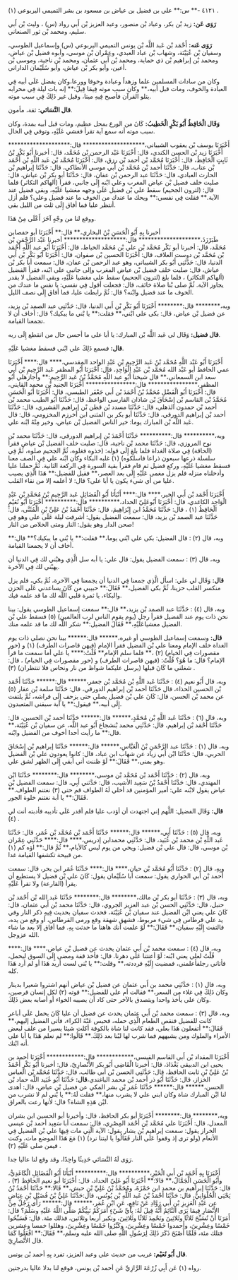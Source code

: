 ٤١٢١ -** س:** علي بن فضيل بن عياض بن مسعود بن بشر التميمي اليربوعي (١) .

**رَوَى عَن:** زيد بْن بكر، وعباد بْن منصور، وعبد العزيز بْن أَبي رواد (س) ، وليث بْن أَبي سليم، ومحمد بْن ثور الصنعاني.

**رَوَى عَنه:** أَحْمَد بْن عَبد اللَّه بْن يونس التميمي اليربوعي (س) وإسماعيل الطوسي، وسفيان بْن عُيَيْنَة، وشهاب بْن عباد العبدي، وعِمْران بْن موسى، وأبوه فضيل بْن عياض، ومحمد بْن إبراهيم بْن ذي حماية، ومحمد بْن أَبي عثمان، ومحمد بْن ناجية، وموسى بْن أعين، وأبو بكر بْن عياش، وأبو سُلَيْمان الداراني.

وكان من سادات المسلمين علما وزهداً وعبادة وخوفا وورعا،وكان يفضل عَلَى أبيه فِي العبادة والخوف، ومات قبل أبيه،** وكان سبب موته فِيمَا قِيلَ:** إنه بات ليلة فِي محرابه يتلو القرآن فأصبح فِيهِ ميتا، وقيل غير ذَلِكَ فِي سبب موته.

**قال النَّسَائي:** ثقة، مأمون.

**وَقَال الْحَافِظُ أَبُو بَكْرٍ الْخَطِيبُ:** كَانَ من الورع بمحل عظيم، ومات قبل أبيه بمدة، وكان سبب موته أنه سمع آية تقرأ فغشي عَلَيْهِ، وتوفي فِي الحال.

أَخْبَرَنَا يوسف بْن يعقوب الشيباني،******************** قال:******************** أَخْبَرَنَا زيد بْن الحسن الكندي، قال: أَخْبَرَنَا عَبْد الرحمن بْن مُحَمَّد، قال: أخبرنا أَبُو بَكْرِ بْنُ ثَابِتٍ الْحَافِظُ، قال: أَخْبَرَنَا مُحَمَّد بْن أحمد بْن رزق، قال: أَخْبَرَنَا مُحَمَّد بْن عَبد اللَّهِ بْن أَحْمَد بْن عتاب، قال: حَدَّثَنَا أحمد بْن مُحَمَّد بْن أَبي موسى الأنطاكي، قال: حَدَّثَنَا إبراهيم بْن الحارث العبادي، قال: حَدَّثَنَا عبد الرحمن بْن عفان، قال: حَدَّثَنَا أبو بكر بْن عياش، قال: صليت خلف فضيل بْن عياض المغرب وعلي ابْنه إِلَى جانبي، فقرأ (ألهاكم التكاثر) فلما قال: (لترون الجحيم) سقط علي بْن فضيل عَلَى وجهه مغشيا عَلَيْهِ، وبقي فضيل عند الآية.** فقلت فِي نفسي:** ويحك ما عندك من الخوف ما عند فضيل وعلي؟ فلم أزل أنتظر عليا فما أفاق إِلَى ثلث من الليل بقي.

ووقع لنا من وجْهٍ آخَرَ أَعْلَى مِنْ هَذَا.

أخبرنا بِهِ أَبُو الْحَسَنِ بْنُ البخاري،** قال:** أَخْبَرَنَا أبو حفصابن طَبَرْزَذَ،******************** قال:******************** أخبرنا عَبْد الرَّحْمَنِ بْن مُحَمَّد، قال: أخبرنا أبو بَكْر مُحَمَّد بْن علي بْن مُحَمَّد الخياط، قال: أَخْبَرَنَا أَبُو عبد اللَّهِ أَحْمَد بْن مُحَمَّد بْن دوست العلاف، قال: أَخْبَرَنَا الحسين بْن صفوان، قال: أَخْبَرَنَا أَبُو بَكْرِ بْن أَبي الدنيا، قال: حَدَّثَنِي أَبُو بكر الشيباني، وهو عبد الرحمن بْن عفان، قال: سمعت أبا بكر بْن عياش، قال: صليت خلف فضيل بْن عياض المغرب وإلى جانبي علي ابْنه، فقرأ الفضيل (ألهاكم التكاثر) ، فلما بلغ (لترون الجحيم) سقط علي مغشيا عَلَيْهِ، وبقي الفضيل لا يقدر يجاوز الآية. ثُمَّ صلى بْنا صلاة خائف، قال: فجعلت أقول فِي نفسي: يا نفس ما عندك من الخوف ما عند فضيل وابْنه؟ قال: ثُمَّ رابطت عليا، فما أفاق إِلَى نصف الليل.

وبه،******** قال:******** أَخْبَرَنَا أَبُو بَكْرِ بْن أَبي الدنيا، قال: حَدَّثَنِي عبد الصمد بْن يزيد، عن فضيل بْن عياض، قال: بكى علي ابْني،** فقلت:** يا بْني ما يبكيك؟ قال: أخاف أن لا تجمعنا القيامة.

**قال فضيل:** وَقَال لي عَبد اللَّه بْن المبارك: يا أبا علي ما أحسن حال من انقطع إِلَى ربه.

**قال:** فسمع ذَلِكَ علي ابْني فسقط مغشيا عَلَيْهِ.

أَخْبَرَنَا أَبُو عَبْد اللَّهِ مُحَمَّد بْنُ عَبد الرَّحِيمِ بْنِ عَبْدِ الواحد المقدسي،**** قال:**** أَخْبَرَنَا عمي الحافظ أبو عَبْد الله مُحَمَّد بْن عَبْدِ الْوَاحِدِ، قال: أَخْبَرَنَا أَبُو المظفر عَبد الرَّحِيمِ بْن أَبي سعد ابن السمعاني،** قال شيخنا أَبُو عبد اللَّهِ مُحَمَّدُ بْنُ عَبد الرَّحِيمِ:** وأجازهلي أَبُو المظفر،**************** قال:**************** أَخْبَرَنَا الجنيد بْن محمد القايني، قال: أَخْبَرَنَا أَبُو الْفَضْلِ مُحَمَّدُ بْنُ أَحْمَدَ بْن أَبي جَعْفَر الطبسي، قال: أَخْبَرَنَا أَبُو الْحَسَنِ مُحَمَّدُ بْن القاسم بْن إِسْحَاقَ بْن شاذان الفارسي الواعظ، قال: حَدَّثَنَا أَبُو الطيب محمد بْن أحمد بْن حمدون الذهلي، قال: حَدَّثَنَا مسدد بْن قطن بْن إبراهيم القشيري، قال: حَدَّثَنَا أحمد بْن إبراهيم الدورقي، قال: حَدَّثَنَا أبو بكر بن المثنى ابن أخرزم المخزومي، قال: قال عَبد اللَّه بْن المبارك يوما: خير الناس الفضيل بْن عياض، وخير مِنْهُ ابْنه علي.

وبه،********** قال:********** حَدَّثَنَا أَحْمَدَ بْنِ إبراهيم الدورقي، قال: حَدَّثَنَا محمد بْن نوح المروزي، قال: حَدَّثَنَا محمد بْن ناجية، قال: صليت خلف الفضيل بْن عياض فقرأ (الحاقة) فِي صلاة الغداة فلما بلغ إِلَى قوله: (خذوه فغلوه، ثُمَّ الجحيم صلوه، ثُمَّ فِي سلسلة ذرعها سبعون ذراعا فاسلكوه) (١) غلبه البكاء وكان ابْنه علي فِي الصف معنا فسقط مغشيا عَلَيْهِ، وركع فضيل ثم قام فقرأ بقية السورة فِي الركعة الثانية. ثُمَّ حملنا عليا وأدخلناه منزله فلم يزل مغمى عَلَيْهِ إِلَى بعد العصر،** فقيل للفضيل:** هَذَا الَّذِي يصيب عليا من أي شيء يكون يا أبا علي؟ قال: لا أعلمه إلا من نقاء القلب.

أَخْبَرَنَا أَحْمَد بْن أَبي الخير،**** قال:**** أَنْبَأَنَا أَبُو الْفَضَائِلِ عَبد الرَّحِيمِ بْنُ مُحَمَّدِ بْنِ عَبْدِ الْوَاحِد الكاغدي، قال: أَخْبَرَنَا أَبُوعَلِيّ الحداد،********** قال:********** أَخْبَرَنَا أَبُو نُعَيْمٍ الْحَافِظُ (١) ، قال: حَدَّثَنَا مُحَمَّدُ ابن إِبْرَاهِيمَ، قال: حَدَّثَنَا أَحْمَدُ بْنُ عَلِيِّ بْنِ الْمُثَنَّى، قال: حَدَّثَنَا عبد الصمد بْن يزيد، قال: سمعت الفضيل يقول: أشرفت ليلة عَلَى علي وهو فِي صحن الدار وهو يقول: النار ومتى الخلاص من النار!

وبه، قال (٢) : قال الفضيل: بكى علي ابْني يوما،** فقلت:** يا بْني ما يبكيك؟** قال:** أخاف أن لا يجمعنا القيامة.

وبه، قال (٣) : سمعت الفضيل يقول: قال علي: يا أبه سل الَّذِي وهبْني لك فِي الدنيا أن يهبْني لك فِي الآخرة.

**قال:** وَقَال لي علي: اسأل الَّذِي جمعنا فِي الدنيا أن يجمعنا فِي الآخرة، ثُمَّ بكي، فلم يزل منكسر القلب حزينا، ثُمَّ بكى الفضيل،** فَقَالَ:** حبيبي من كَانَ يساعدني عَلَى الحزن والبكاء، يا ثمرة قلبي اللَّه لك ما قد علمه فيك.

وبه، قال (٤) : حَدَّثَنَا عبد الصمد بْن يزيد،** قال:** سمعت إسماعيل الطوسي يقول: بينا نحن ذات يوم عند الفضيل فقرأ رجل (يوم يقوم الناس لرب العالمين) (٥) فسقط علي بْن الفضيل مغشياعَلَيْهِ،** فَقَالَ الفضيل:** شكر اللَّه لك ما قد علمه منك.

**قال:** وسمعت إسماعيل الطوسي أو غيره،****** قال:****** بينا نحن نصلي ذات يوم الغداة خلف الإمام ومعنا علي بْن الفضيل فقرأ الإمام (فيهن قاصرات الطرف) (١) و (حور مقصورات فِي الخيام) (٢) ،** فلما سلم الإمام** قُلْتُ:**** يا علي أما سمعت ما قرأ الإمام؟ قال: ما هُوَ؟ قُلْتُ: (فيهن قاصرات الطرف) و (حور مقصورات فِي الخيام) ، قال: شغلني ما كَانَ قبلها (يرسل عليكما شواظ من نار ونحاس فلا تنتظران) (٣) .

وبه، قال أَبُو نعيم (٤) : حَدَّثَنَا عَبد اللَّهِ بْن مُحَمَّد بْن جعفر،****** قال:****** حَدَّثَنَا أَحْمَد بْن الحسين الحذاء، قال حَدَّثَنَا أحمد بْن إبراهيم الدورقي، قال: حَدَّثَنَا سلمة بْن عقار (٥) عن محمد بْن الحسن، قال: كَانَ علي بْن فضيل يصلي حتى يزحف إِلَى فراشه، ثُمَّ يلتفت إِلَى أبيه،** فيقول:** يا أبة سبقني المتعبدون.

وبه، قال (٦) : حَدَّثَنَا عَبد اللَّهِ بْن مُحَمَّدٍ،****** قال:****** حَدَّثَنَا أحمد بْن الحسين، قال: حَدَّثَنَا أَحْمَد بْن إبراهيم، قال: حَدَّثَنِي محمد بْنشجاع أَبُو عبد اللَّه، عن سفيان بْن عُيَيْنَة،** قال:** ما رأيت أحدا أخوف من الفضيل وابْنه.

وبه، قال (١) : حَدَّثَنَا عبد الرَّحْمَنِ بْنُ الْعَبَّاسِ،****** قال:****** حَدَّثَنَا إبراهيم بْن إِسْحَاقَ الحربي، قال: حَدَّثَنَا ابْن أَبي زياد عن شهاب ابن عباد، قال: كانوا يعودون علي بْن الفضيل وهو بمنى،** فَقَالَ:** لَوْ ظننت أني أبقي إِلَى الظهر لشق علي.

وبه، قال (٢) : حَدَّثَنَا أَحْمَد بْن مُحَمَّد بْن موسى،******** قال:******** حَدَّثَنَا ابْن المهتدي، قال: حَدَّثَنَا أَحْمَدُ بْنُ سَعِيد الأشيب، قال: حَدَّثني أَبِي، قال: سمعت الفضيل بْن عياض يقول لابْنه علي: أمير المؤمنين قد أخلي لَهُ الطواف قم حتى (٣) نغتنم الطواف.** فَقَالَ:** يا أبة نغتنم خلوة الجور.

**قال:** وَقَال الفضيل: اللَّهم إني اجتهدت أن أؤدب عليا فلم أقدر عَلَى تأديبه فأدبته أنت لي (٤) .

وبه، قال (٥) : حَدَّثَنَا أَبِي،****** قال:****** حَدَّثَنَا أَحْمَد بْن مُحَمَّد بْن عُمَر، قال: حَدَّثَنَا عَبد اللَّهِ بْن محمد بْن عُبَيد، قال: حَدَّثَنِي محمدابن إدريس،**** قال:**** حَدَّثَنِي عِمْران بْن موسى، قال: قال علي بْن فضيل: ويحي من يوم ليس كالأيام،** ثُمَّ قال:** اؤه كم (١) من قبيحة تكشفها القيامة غدا.

وبِهِ، قال (٢) : حَدَّثَنَا أَبُو مُحَمَّد بْن حيان،**** قال:**** حَدَّثَنَا عُمَر ابن بحر، قال: سمعت أحمد بْن أَبي الحواري يقول: سمعت أبا سُلَيْمان يقول: كَانَ علي بْن فضيل لا يستطيع أن يقرأ (القارعة) ولا تقرأ عَلَيْهِ.

وبه، قال (٣) : حَدَّثَنَا أبو بكر بْن مالك،******** قال:******** حَدَّثَنَا عَبد الله بْن أَحْمَد بْن حنبل، قال: حَدَّثَنِي الحسن بْن عبد العزيز الجروي، قال: حَدَّثَنَا محمد بْن أَبي عثمان، قال: كَانَ علي يعني ابْن الفضيل عند سفيان بْن عُيَيْنَة، فحدث سفيان بحديث فِيهِ ذكر النار وفي يد علي قرطاس فِي شيء مربوط، فشهق شهقة وقع ورمى القرطاس، أو وقع من يده، فالتفت إِلَيْهِ سفيان،** فَقَالَ:** لَوْ علمت أنك هاهنا ما حدثت بِهِ. فما أفاق إلا بعد ما شاء الله عزوجل.

وبه، قال (٤) : سمعت محمد بْن أَبي عثمان يحدث عن فضيل بْن عياض،**** قال:**** قُلْتُ لعلي يعني ابْنه: لَوْ أعنتنا عَلَى دهرنا. قال: فأخذ قفة ومضى إِلَى السوق ليحمل، فأتاني رجلفأعلمني، فمضيت إِلَيْهِ فرددته،** وقلت:** يا بْني لست أريد هَذَا أو لم أرد هَذَا كله.

وبه، قال (١) : حَدَّثَنِي محمد بن أَبي عثمان عن فضيل بْن عياض أنهم اشتروا شعيرا بدينار وكان ذَلِكَ فِي غلاء من السعر،** فقالت أم علي للفضيل:** قوته (٢) لكل إنسان قرصين، وكان علي يأخذ واحدا ويتصدق بالآخر حتى كاد أن يصيبه الخواء أو أصابه بعض ذَلِكَ.

وبه، قال (٣) : سمعت محمد بْن أَبي عثمان يحدث عن فضيل أن عليا كَانَ يحمل عَلَى أباعر كانت للفضيل فنقص الطعام الَّذِي حمله، فحبس عَنْهُ الكراء، فأتى الفضيل إليهم،** فَقَالَ:** أتفعلون هَذَا بعلي، فقد كانت لنا شاة بالكوفة أكلت شيئا يسيرا من علف لبعض الأمراء والملوك ومن يشبههم فما شرب لها لبْنا بعد ذَلِكَ.** قَالُوا:** لم نعلم هَذَا يا أبا علي أنه ابْنك.

أَخْبَرَنَا المقداد بْن أَبي القاسم القيسي،************ قال:************ أَخْبَرَنَا أحمد بن يحيى ابن الدبيقي بَغْدَادَ، قال: أخبرنا الْقَاضِي أَبُو بكر الأَنْصارِيّ، قال: أخبرنا أَبُو بَكْرٍ أَحْمَدُ بْنُ عَلِيِّ بْنِ ثابت الحافظ، قال: حَدَّثَنِي الحسن بْن أَبي طالب، قال: حَدَّثَنَا مُحَمَّد بْن العباس الخزاز، قال: حَدَّثَنَا أَبُو ذر أحمد بْن محمد الباغندي،**قال:** حَدَّثَنَا أَبُو عُبَيد اللَّه حماد بْن الحسن،****** قال:****** حَدَّثَنَا عُمَر بْن بشر المكي عن فضيل بْن عياض، قال: أهدى لنا ابْن المبارك شاة وكان ابني علي لا يشرب منها،** فقلت لَهُ:** يا بْني لم لا تشرب من لبْن هَذِهِ الشاة؟ قال: لأنها رعت بالعراق.

وبه،******** قال:******** أَخْبَرَنَا أبو بكر الحافظ، قال: وأخبرنا أبو الحسين ابن بشران المعدل، قال: أَخْبَرَنَا علي مُحَمَّد بْن أَحْمَد المِصْرِي، قال: سمعت أبا سَعِيد أحمد بْن عيسى الخراز يقول: سمعت إبراهيم بْن بشار يقول: الآية الَّتِي مات فِيهَا علي بْن الفضيل فِي الأنعام (ولو ترى إذ وقفوا عَلَى النار فَقَالُوا يا ليتنا نرد) (١) مَعَ هَذَا الموضع مات، وكنت فيمن صلى عَلَيْهِ (٢) .

رَوَى لَهُ النَّسَائي حَدِيثًا واحِدًا، وقد وقع لنا عاليا جدا.

أَخْبَرَنَا بِهِ أَحْمَد بْن أَبي الْخَيْرِ،********** قال:********** أَنْبَأَنَا أَبُو الْفَضَائِلِ الْكَاغَدِيُّ، وأَبُو الْحَسَنِ الْجَمَّالُ،** قالا:** أَخْبَرَنَا أَبُو عَلِيّ الحداد، قال: أَخْبَرَنَا أبو نعيم الحافظ (٣) ، قال: حَدَّثَنَا إبراهيم بن محمد ابن حَمْزَةَ، ومُحَمَّدُ بْنُ عَلِيِّ بْنِ حبش،** قَالا:** حَدَّثَنَا أَحْمَدُ بْنُ يَحْيَى الْحُلْوَانِيُّ، قال: حَدَّثَنَا أَحْمَدُ بْنُ عَبد اللَّهِ بْن يُونُس، قال:حَدَّثَنَا عَلِيُّ بْنُ فُضَيْلِ بْنِ عِيَاضٍ عن عَبْدِ الْعَزِيزِ بْنِ أَبي رَوَّادِ عَنْ نَافِعٍ، عَنِ ابْنِ عُمَر،****** قال:****** رَأَى رَجُلٌ مِنَ الأَنْصَارِ فِيمَا يَرَى النَّائِمُ أَنَّهُ قِيلَ لَهُ: بِأَيِّ شَيْءٍ أَمَرَكُمْ نَبِيُّكُمْ صَلَّى اللَّهُ عَلَيْهِ وسَلَّمَ؟ قال: أَمَرَنَا أَنْ نُسَبِّحَ ثَلاثًا وثَلاثِينَ ونَحْمِدَ ثَلاثًا وثَلاثِينَ، ونكبر أربعا وثلاثين، فذلك مئة. قال: فَسَبِّحُوا خَمْسًا وعِشْرِينَ، وأَحمدوا خَمْسًا وعِشْرِينَ، وكَبِّرُوا خَمْسًا وعِشْرِينَ، وهللوا خمسا وعشرين فتلك مئة، فَلَمَّا أَصْبَحَ ذَكَرَ ذَلِكَ لِرَسُولِ اللَّهِ صلى الله عليه وسلم،** فَقَالَ:** افْعَلُوا كَمَا قال الأَنْصارِيّ.

**قال أَبُو نُعَيْم:** غريب من حديث علي وعبد العزيز، تفرد بِهِ أحمد بْن يونس.

رواه (١) عَن أَبِي زُرْعَةَ الرَّازِيِّ عَنِ أحمد بْن يونس، فوقع لنا بدلا عاليا بدرجتين.